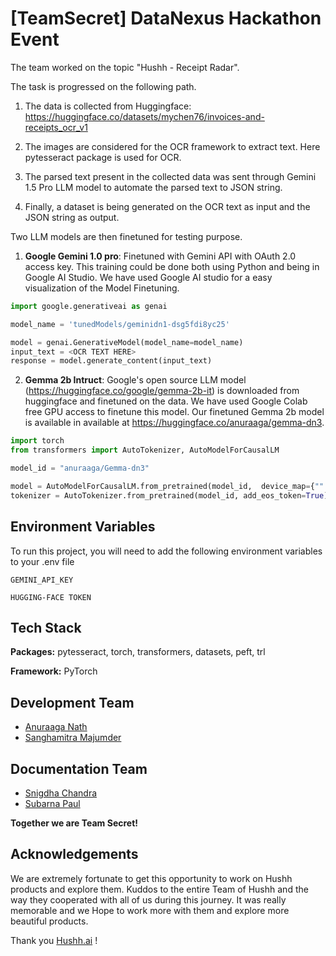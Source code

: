 
# [TeamSecret] DataNexus Hackathon Event

The team worked on the topic "Hushh - Receipt Radar". 

The task is progressed on the following path.

1. The data is collected from Huggingface: https://huggingface.co/datasets/mychen76/invoices-and-receipts_ocr_v1

2. The images are considered for the OCR framework to extract text. Here pytesseract package is used for OCR. 

3. The parsed text present in the collected data was sent through Gemini 1.5 Pro LLM model to automate the parsed text to JSON string.

4. Finally, a dataset is being generated on the OCR text as input and the JSON string as output.

Two LLM models are then finetuned for testing purpose.

1. **Google Gemini 1.0 pro**: Finetuned with Gemini API with OAuth 2.0 access key. This training could be done both using Python and being in Google AI Studio.
We have used Google AI studio for a easy visualization of the Model Finetuning.

```python
import google.generativeai as genai

model_name = 'tunedModels/geminidn1-dsg5fdi8yc25'  

model = genai.GenerativeModel(model_name=model_name)
input_text = <OCR TEXT HERE>
response = model.generate_content(input_text)
```


2. **Gemma 2b Intruct**: Google's open source LLM model (https://huggingface.co/google/gemma-2b-it) is downloaded from huggingface and finetuned on the data. We have used Google Colab free GPU access to finetune this model. 
Our finetuned Gemma 2b model is available in available at https://huggingface.co/anuraaga/gemma-dn3. 

```python
import torch
from transformers import AutoTokenizer, AutoModelForCausalLM

model_id = "anuraaga/Gemma-dn3"

model = AutoModelForCausalLM.from_pretrained(model_id,  device_map={"":0})
tokenizer = AutoTokenizer.from_pretrained(model_id, add_eos_token=True)
```







## Environment Variables

To run this project, you will need to add the following environment variables to your .env file

`GEMINI_API_KEY`

`HUGGING-FACE TOKEN`


## Tech Stack

**Packages:** pytesseract, torch, transformers, datasets, peft, trl

**Framework:** PyTorch

## Development Team
- [Anuraaga Nath](https://github.com/AnuraagaNath)
- [Sanghamitra Majumder](https://github.com/Sangit-G)

## Documentation Team
- [Snigdha Chandra](https://github.com/snigschan/snigschan) 
- [Subarna Paul](https://github.com/Sub-277)

**Together we are Team Secret!**

## Acknowledgements

We are extremely fortunate to get this opportunity to work on Hushh products and explore them. Kuddos to the entire Team of Hushh and the way they cooperated with all of us during this journey. It was really memorable and we Hope to work more with them and explore more beautiful products.

Thank you [Hushh.ai](https://www.hush1one.com/) !
